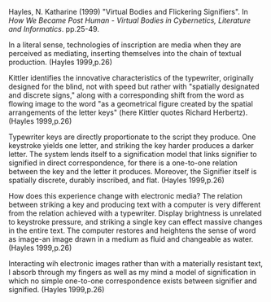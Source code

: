 Hayles, N. Katharine (1999) "Virtual Bodies and Flickering Signifiers". In *How We Became Post Human - Virtual Bodies in Cybernetics, Literature and Informatics*. pp.25-49.

In a literal sense, technologies of inscription are media when they are perceived as mediating, inserting themselves into the chain of textual production. (Hayles 1999,p.26)

Kittler identifies the innovative characteristics of the typewriter, originally designed for the blind, not with speed but rather with "spatially designated and discrete signs," along with a corresponding shift from the word as flowing image to the word "as a geometrical figure created by the spatial arrangements of the letter keys" (here Kittler quotes Richard Herbertz).(Hayles 1999,p.26)

Typewriter keys are directly proportionate to the script they produce. One keystroke yields one letter, and striking the key harder produces a darker letter. The system lends itself to a signification model that links signifier to signified in direct correspondence, for there is a one-to-one relation between the key and the letter it produces. Moreover, the Signifier itself is spatially discrete, durably inscribed, and flat. (Hayles 1999,p.26)

How does this experience change with electronic media? The relation between striking a key and producing text with a computer is very different from the relation achieved with a typewriter. Display brightness is unrelated to keystroke pressure, and striking a single key can effect massive changes in the entire text. The computer restores and heightens the sense of word as image-an image drawn in a medium as fluid and changeable as water.(Hayles 1999,p.26)

 Interacting wih electronic images rather than with a materially resistant text, I absorb through my fingers as well as my mind a model of signification in which no simple one-to-one correspondence exists between signifier and signified. (Hayles 1999,p.26)

